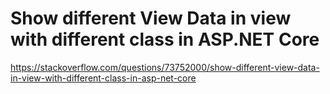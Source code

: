 # Show different View Data in view with different class in ASP.NET Core

https://stackoverflow.com/questions/73752000/show-different-view-data-in-view-with-different-class-in-asp-net-core
